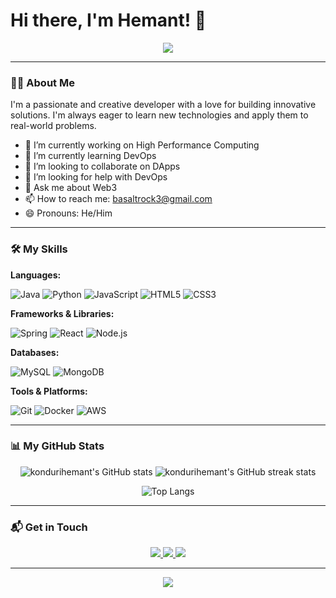 # Hi there, I'm Hemant! 👋

<p align="center">
  <a href="https://github.com/kondurihemant">
    <img src="https://capsule-render.vercel.app/api?type=waving&color=gradient&height=200&section=header&text=Konduri%20Hemant&fontSize=90" />
  </a>
</p>

---

### 👨‍💻 About Me

I'm a passionate and creative developer with a love for building innovative solutions. I'm always eager to learn new technologies and apply them to real-world problems.

- 🔭 I’m currently working on High Performance Computing
- 🌱 I’m currently learning DevOps
- 👯 I’m looking to collaborate on DApps
- 🤔 I’m looking for help with DevOps
- 💬 Ask me about Web3
- 📫 How to reach me: basaltrock3@gmail.com
- 😄 Pronouns: He/Him

---

### 🛠️ My Skills

**Languages:**

![Java](https://img.shields.io/badge/Java-ED8B00?style=for-the-badge&logo=java&logoColor=white)
![Python](https://img.shields.io/badge/Python-3776AB?style=for-the-badge&logo=python&logoColor=white)
![JavaScript](https://img.shields.io/badge/JavaScript-F7DF1E?style=for-the-badge&logo=javascript&logoColor=black)
![HTML5](https://img.shields.io/badge/HTML5-E34F26?style=for-the-badge&logo=html5&logoColor=white)
![CSS3](https://img.shields.io/badge/CSS3-1572B6?style=for-the-badge&logo=css3&logoColor=white)

**Frameworks & Libraries:**

![Spring](https://img.shields.io/badge/Spring-6DB33F?style=for-the-badge&logo=spring&logoColor=white)
![React](https://img.shields.io/badge/React-20232A?style=for-the-badge&logo=react&logoColor=61DAFB)
![Node.js](https://img.shields.io/badge/Node.js-339933?style=for-the-badge&logo=nodedotjs&logoColor=white)

**Databases:**

![MySQL](https://img.shields.io/badge/MySQL-00000F?style=for-the-badge&logo=mysql&logoColor=white)
![MongoDB](https://img.shields.io/badge/MongoDB-4EA94B?style=for-the-badge&logo=mongodb&logoColor=white)

**Tools & Platforms:**

![Git](https://img.shields.io/badge/Git-F05032?style=for-the-badge&logo=git&logoColor=white)
![Docker](https://img.shields.io/badge/Docker-2496ED?style=for-the-badge&logo=docker&logoColor=white)
![AWS](https://img.shields.io/badge/AWS-232F3E?style=for-the-badge&logo=amazon-aws&logoColor=white)

---

### 📊 My GitHub Stats

<p align="center">
  <img src="https://github-readme-stats.vercel.app/api?username=kondurihemant&show_icons=true&theme=radical" alt="kondurihemant's GitHub stats" />
  <img src="https://github-readme-streak-stats.herokuapp.com/?user=kondurihemant&theme=dark" alt="kondurihemant's GitHub streak stats" />
</p>
<p align="center">
  <img src="https://github-readme-stats.vercel.app/api/top-langs/?username=kondurihemant&layout=compact&theme=vision-friendly-dark" alt="Top Langs" />
</p>

---

### 📬 Get in Touch

<p align="center">
<a href="https://www.linkedin.com/in/s-s-r-subramanya-hemant-konduri-126a73214/?originalSubdomain=in">
    <img src="https://img.shields.io/badge/LinkedIn-0077B5?style=for-the-badge&logo=linkedin&logoColor=white" />
  </a>
<a href="https://x.com/Hemant_Konduri?t=5idcv-nBi7VjegYxocj2EQ&s=09">
    <img src="https://img.shields.io/badge/Twitter-1DA1F2?style=for-the-badge&logo=twitter&logoColor=white" />
  </a>
<a href="mailto:basaltrock3@gmail.com">
    <img src="https://img.shields.io/badge/Gmail-D14836?style=for-the-badge&logo=gmail&logoColor=white" />
  </a>
</p>

---

<p align="center">
  <img src="https://capsule-render.vercel.app/api?type=waving&color=gradient&height=200&section=footer" />
</p>
